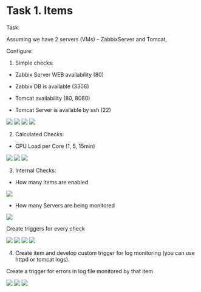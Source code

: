 # Task 1. Items

Task:

Assuming we have 2 servers (VMs) – ZabbixServer and Tomcat,

Configure:

1. Simple checks:

- Zabbix Server WEB availability (80)

- Zabbix DB is available (3306)

- Tomcat availability (80, 8080)

- Tomcat Server is available by ssh (22)

<img src="pictures/Screenshot from 2017-07-26 13-39-46.png">

<img src="pictures/Screenshot from 2017-07-26 13-39-55.png">

<img src="pictures/Screenshot from 2017-07-26 13-40-06.png">

<img src="pictures/Screenshot from 2017-07-26 13-40-14.png">


2. Calculated Checks:

- CPU Load per Core (1, 5, 15min)

<img src="pictures/Screenshot from 2017-07-26 17-29-21.png"> 

<img src="pictures/Screenshot from 2017-07-26 17-35-19.png">

<img src="pictures/Screenshot from 2017-07-26 17-36-04.png">

3. Internal Checks:

- How many items are enabled

<img src="pictures/Screenshot from 2017-07-26 17-26-55.png">

- How many Servers are being monitored

<img src="pictures/Screenshot from 2017-07-26 17-28-24.png">

Create triggers for every check

<img src="pictures/Screenshot from 2017-07-26 17-44-14">

<img src="pictures/Screenshot from 2017-07-26 17-44-55">

<img src="pictures/Screenshot from 2017-07-26 13-41-16.png">

<img src="pictures/Screenshot from 2017-07-26 13-43-33.png">

4. Create item and develop custom trigger for log monitoring (you can use httpd or tomcat logs).

Create a trigger for errors in log file monitored by that item

<img src="pictures/Screenshot from 2017-07-26 17-47-43.png">

<img src="pictures/Screenshot from 2017-07-26 17-48-18.png">

<img src="pictures/Screenshot from 2017-07-26 17-52-14.png">




